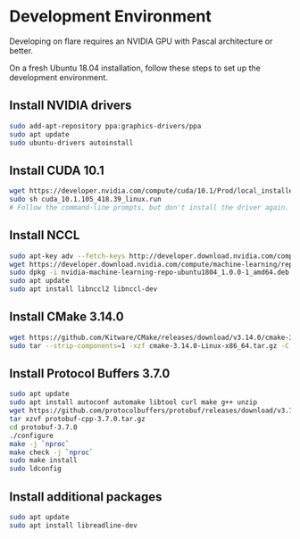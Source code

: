 # Development Environment

Developing on flare requires an NVIDIA GPU with Pascal architecture or better.

On a fresh Ubuntu 18.04 installation, follow these steps to set up the development environment.

## Install NVIDIA drivers
```bash
sudo add-apt-repository ppa:graphics-drivers/ppa
sudo apt update
sudo ubuntu-drivers autoinstall
```

## Install CUDA 10.1
```bash
wget https://developer.nvidia.com/compute/cuda/10.1/Prod/local_installers/cuda_10.1.105_418.39_linux.run
sudo sh cuda_10.1.105_418.39_linux.run
# Follow the command-line prompts, but don't install the driver again.
```

## Install NCCL
```bash
sudo apt-key adv --fetch-keys http://developer.download.nvidia.com/compute/machine-learning/repos/ubuntu1804/x86_64/7fa2af80.pub
wget https://developer.download.nvidia.com/compute/machine-learning/repos/ubuntu1804/x86_64/nvidia-machine-learning-repo-ubuntu1804_1.0.0-1_amd64.deb
sudo dpkg -i nvidia-machine-learning-repo-ubuntu1804_1.0.0-1_amd64.deb
sudo apt update
sudo apt install libnccl2 libnccl-dev
```

## Install CMake 3.14.0
```bash
wget https://github.com/Kitware/CMake/releases/download/v3.14.0/cmake-3.14.0-Linux-x86_64.tar.gz
sudo tar --strip-components=1 -xzf cmake-3.14.0-Linux-x86_64.tar.gz -C /usr/local
```

## Install Protocol Buffers 3.7.0
```bash
sudo apt update
sudo apt install autoconf automake libtool curl make g++ unzip
wget https://github.com/protocolbuffers/protobuf/releases/download/v3.7.0/protobuf-cpp-3.7.0.tar.gz
tar xzvf protobuf-cpp-3.7.0.tar.gz
cd protobuf-3.7.0
./configure
make -j `nproc`
make check -j `nproc`
sudo make install
sudo ldconfig
```

## Install additional packages
```bash
sudo apt update
sudo apt install libreadline-dev
```
